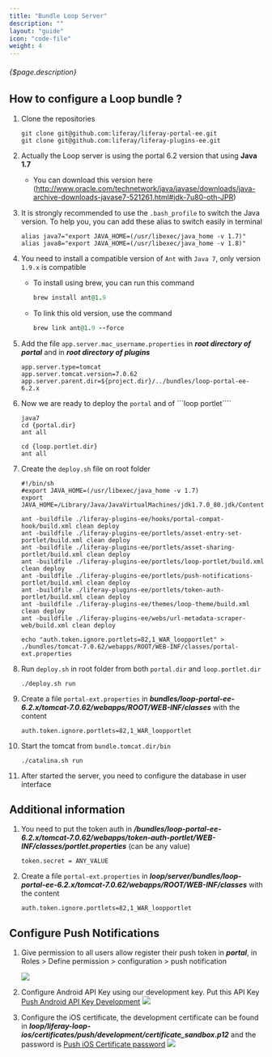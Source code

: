 ```yaml
---
title: "Bundle Loop Server"
description: ""
layout: "guide"
icon: "code-file"
weight: 4
---
```


###### {$page.description}

<article id="1">

## How to configure a Loop bundle ?

1. Clone the repositories
    ```
    git clone git@github.com:liferay/liferay-portal-ee.git
    git clone git@github.com:liferay/liferay-plugins-ee.git
    ```
2. Actually the Loop server is using the portal 6.2 version that using **Java 1.7** 
    - You can download this version here (<http://www.oracle.com/technetwork/java/javase/downloads/java-archive-downloads-javase7-521261.html#jdk-7u80-oth-JPR>)
3. It is strongly recommended to use the ```.bash_profile``` to switch the Java version. To help you, you can add these alias to switch easily in terminal
    ```
    alias java7="export JAVA_HOME=(/usr/libexec/java_home -v 1.7)"
    alias java8="export JAVA_HOME=(/usr/libexec/java_home -v 1.8)"
    ```
4. You need to install a compatible version of ```Ant``` with ```Java 7```, only version ```1.9.x``` is compatible
    - To install using brew, you can run this command
        ```ruby 
        brew install ant@1.9
        ```
    - To link this old version, use the command
        ```ruby
        brew link ant@1.9 --force
        ```
5. Add the file ```app.server.mac_username.properties``` in ***root directory of portal*** and in ***root directory of plugins***
    ```
    app.server.type=tomcat
    app.server.tomcat.version=7.0.62
    app.server.parent.dir=${project.dir}/../bundles/loop-portal-ee-6.2.x
    ```
6. Now we are ready to deploy the ```portal``` and of ```loop portlet````
    ```
    java7
    cd {portal.dir}
    ant all

    cd {loop.portlet.dir}
    ant all
    ```
7. Create the ```deploy.sh``` file on root folder
    ```
    #!/bin/sh
    #export JAVA_HOME=(/usr/libexec/java_home -v 1.7)
    export JAVA_HOME=/Library/Java/JavaVirtualMachines/jdk1.7.0_80.jdk/Contents/Home

    ant -buildfile ./liferay-plugins-ee/hooks/portal-compat-hook/build.xml clean deploy
    ant -buildfile ./liferay-plugins-ee/portlets/asset-entry-set-portlet/build.xml clean deploy
    ant -buildfile ./liferay-plugins-ee/portlets/asset-sharing-portlet/build.xml clean deploy
    ant -buildfile ./liferay-plugins-ee/portlets/loop-portlet/build.xml clean deploy
    ant -buildfile ./liferay-plugins-ee/portlets/push-notifications-portlet/build.xml clean deploy
    ant -buildfile ./liferay-plugins-ee/portlets/token-auth-portlet/build.xml clean deploy
    ant -buildfile ./liferay-plugins-ee/themes/loop-theme/build.xml clean deploy
    ant -buildfile ./liferay-plugins-ee/webs/url-metadata-scraper-web/build.xml clean deploy

    echo "auth.token.ignore.portlets=82,1_WAR_loopportlet" > ./bundles/tomcat-7.0.62/webapps/ROOT/WEB-INF/classes/portal-ext.properties
    ```
8. Run ```deploy.sh``` in root folder from both ```portal.dir``` and ```loop.portlet.dir```

    ```
    ./deploy.sh run
    ```
9. Create a file ```portal-ext.properties``` in ***bundles/loop-portal-ee-6.2.x/tomcat-7.0.62/webapps/ROOT/WEB-INF/classes*** with the content
    ```
    auth.token.ignore.portlets=82,1_WAR_loopportlet
    ```
10. Start the tomcat from ```bundle.tomcat.dir/bin```
    ```
    ./catalina.sh run
    ```
11. After started the server, you need to configure the database in user interface

</article>

<article id="2">

## Additional information
1. You need to put the token auth in ***/bundles/loop-portal-ee-6.2.x/tomcat-7.0.62/webapps/token-auth-portlet/WEB-INF/classes/portlet.properties*** (can be any value) 
    ```
    token.secret = ANY_VALUE
    ```
2. Create a file ```portal-ext.properties``` in ***loop/server/bundles/loop-portal-ee-6.2.x/tomcat-7.0.62/webapps/ROOT/WEB-INF/classes*** with the content
    ```
    auth.token.ignore.portlets=82,1_WAR_loopportlet
    ```
</article>

<article id="3">

## Configure Push Notifications
1. Give permission to all users allow register their push token in ***portal***, in Roles > Define permission > configuration > push notification

    <img src="/images/role_loop_person.png" />
2. Configure Android API Key using our development key. Put this API Key [Push Android API Key Development](https://github.com/liferay-mobile/mobile-passwords/blob/master/README.markdown#loop-push-android-api-key-development)
    <img src="/images/push_apikey_android.png" />
3. Configure the iOS certificate, the development certificate can be found in ***loop/liferay-loop-ios/certificates/push/development/certificate_sandbox.p12*** and the password is [Push iOS Certificate password](https://github.com/liferay-mobile/mobile-passwords/blob/master/README.markdown#loop-push-ios-certificate-password)
    <img src="/images/push_certificate_ios.png" />

</article>

